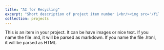 ```yaml
---
title: "AI for Recycling"
excerpt: "Short description of project item number 1<br/><img src='/files/sadako_gif.gif' width=450px>"
collection: projects
---
```


This is an item in your project. It can be have images or nice text. If you name the file .md, it will be parsed as markdown. If you name the file .html, it will be parsed as HTML. 
